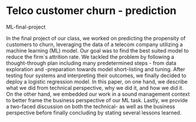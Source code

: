 # Telco customer churn - prediction
ML-final-project

In the final project of our class, we worked on predicting the propensity of customers to churn, leveraging the data of a telecom company utilizing a machine learning (ML) model. Our goal was to find the best suited model to reduce the firm´s attrition rate. We tackled the problem by following a thought-through plan including many predetermined steps - from data exploration and -preparation towards model short-listing and tuning. After testing four systems and interpreting their outcomes, we finally decided to deploy a logistic regression model. In this paper, on one hand, we describe what we did from technical perspective, why we did it, and how we did it. On the other hand, we embedded our work in a sound management context to better frame the business perspective of our ML task. Lastly, we provide a two-faced discussion on both the technical- as well as the business perspective before finally concluding by stating several lessons learned. 

